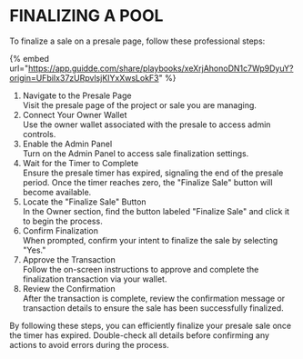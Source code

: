 # FINALIZING A POOL

To finalize a sale on a presale page, follow these professional steps:



{% embed url="https://app.guidde.com/share/playbooks/xeXrjAhonoDN1c7Wp9DyuY?origin=UFbiIx37zURpvlsjKIYxXwsLokF3" %}

1. Navigate to the Presale Page\
   Visit the presale page of the project or sale you are managing.
2. Connect Your Owner Wallet\
   Use the owner wallet associated with the presale to access admin controls.
3. Enable the Admin Panel\
   Turn on the Admin Panel to access sale finalization settings.
4. Wait for the Timer to Complete\
   Ensure the presale timer has expired, signaling the end of the presale period. Once the timer reaches zero, the "Finalize Sale" button will become available.
5. Locate the "Finalize Sale" Button\
   In the Owner section, find the button labeled "Finalize Sale" and click it to begin the process.
6. Confirm Finalization\
   When prompted, confirm your intent to finalize the sale by selecting "Yes."
7. Approve the Transaction\
   Follow the on-screen instructions to approve and complete the finalization transaction via your wallet.
8. Review the Confirmation\
   After the transaction is complete, review the confirmation message or transaction details to ensure the sale has been successfully finalized.

By following these steps, you can efficiently finalize your presale sale once the timer has expired. Double-check all details before confirming any actions to avoid errors during the process.
